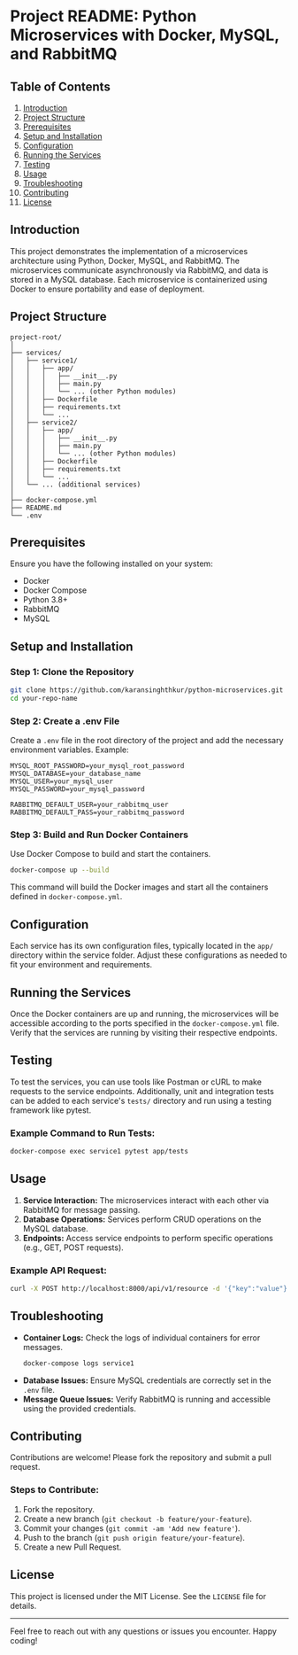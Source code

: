 # Project README: Python Microservices with Docker, MySQL, and RabbitMQ

## Table of Contents
1. [Introduction](#introduction)
2. [Project Structure](#project-structure)
3. [Prerequisites](#prerequisites)
4. [Setup and Installation](#setup-and-installation)
5. [Configuration](#configuration)
6. [Running the Services](#running-the-services)
7. [Testing](#testing)
8. [Usage](#usage)
9. [Troubleshooting](#troubleshooting)
10. [Contributing](#contributing)
11. [License](#license)

## Introduction
This project demonstrates the implementation of a microservices architecture using Python, Docker, MySQL, and RabbitMQ. The microservices communicate asynchronously via RabbitMQ, and data is stored in a MySQL database. Each microservice is containerized using Docker to ensure portability and ease of deployment.

## Project Structure
```
project-root/
│
├── services/
│   ├── service1/
│   │   ├── app/
│   │   │   ├── __init__.py
│   │   │   ├── main.py
│   │   │   └── ... (other Python modules)
│   │   ├── Dockerfile
│   │   ├── requirements.txt
│   │   └── ...
│   ├── service2/
│   │   ├── app/
│   │   │   ├── __init__.py
│   │   │   ├── main.py
│   │   │   └── ... (other Python modules)
│   │   ├── Dockerfile
│   │   ├── requirements.txt
│   │   └── ...
│   └── ... (additional services)
│
├── docker-compose.yml
├── README.md
└── .env
```

## Prerequisites
Ensure you have the following installed on your system:
- Docker
- Docker Compose
- Python 3.8+
- RabbitMQ
- MySQL

## Setup and Installation

### Step 1: Clone the Repository
```bash
git clone https://github.com/karansinghthkur/python-microservices.git
cd your-repo-name
```

### Step 2: Create a .env File
Create a `.env` file in the root directory of the project and add the necessary environment variables. Example:
```env
MYSQL_ROOT_PASSWORD=your_mysql_root_password
MYSQL_DATABASE=your_database_name
MYSQL_USER=your_mysql_user
MYSQL_PASSWORD=your_mysql_password

RABBITMQ_DEFAULT_USER=your_rabbitmq_user
RABBITMQ_DEFAULT_PASS=your_rabbitmq_password
```

### Step 3: Build and Run Docker Containers
Use Docker Compose to build and start the containers.
```bash
docker-compose up --build
```

This command will build the Docker images and start all the containers defined in `docker-compose.yml`.

## Configuration
Each service has its own configuration files, typically located in the `app/` directory within the service folder. Adjust these configurations as needed to fit your environment and requirements.

## Running the Services
Once the Docker containers are up and running, the microservices will be accessible according to the ports specified in the `docker-compose.yml` file. Verify that the services are running by visiting their respective endpoints.

## Testing
To test the services, you can use tools like Postman or cURL to make requests to the service endpoints. Additionally, unit and integration tests can be added to each service's `tests/` directory and run using a testing framework like pytest.

### Example Command to Run Tests:
```bash
docker-compose exec service1 pytest app/tests
```

## Usage
1. **Service Interaction:** The microservices interact with each other via RabbitMQ for message passing.
2. **Database Operations:** Services perform CRUD operations on the MySQL database.
3. **Endpoints:** Access service endpoints to perform specific operations (e.g., GET, POST requests).

### Example API Request:
```bash
curl -X POST http://localhost:8000/api/v1/resource -d '{"key":"value"}'
```

## Troubleshooting
- **Container Logs:** Check the logs of individual containers for error messages.
  ```bash
  docker-compose logs service1
  ```
- **Database Issues:** Ensure MySQL credentials are correctly set in the `.env` file.
- **Message Queue Issues:** Verify RabbitMQ is running and accessible using the provided credentials.

## Contributing
Contributions are welcome! Please fork the repository and submit a pull request.

### Steps to Contribute:
1. Fork the repository.
2. Create a new branch (`git checkout -b feature/your-feature`).
3. Commit your changes (`git commit -am 'Add new feature'`).
4. Push to the branch (`git push origin feature/your-feature`).
5. Create a new Pull Request.

## License
This project is licensed under the MIT License. See the `LICENSE` file for details.

---

Feel free to reach out with any questions or issues you encounter. Happy coding!
